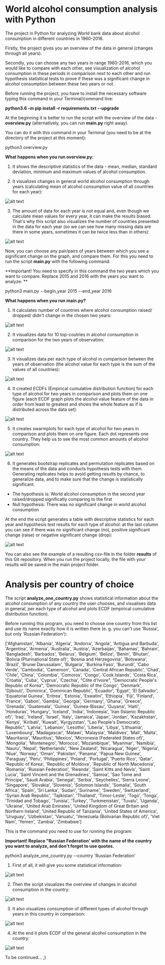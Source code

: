 # World alcohol consumption analysis with Python

The project in Python for analyzing World bank data about alcohol consumption in different countries in 1960-2016. 

Firstly, the project gives you an overview of the data in general (changes through all years). 

Secondly, you can choose any two years in range 1960-2016, which you would like to compare with each other, see visualization of alcohol consumption in these periods in comparison next to each other and run hypothesis statistical tests to prove if these was a significant change in alcohol consumption between these two years or not.

Before running the project, you have to install the necessary software typing this command in your Terminal/command line:

**python3.6 -m pip install -r requirements.txt --upgrade**

At the beginning it is better to run the script with the overview of the data - **overview.py** (alternatively, you can run **main.py** right away).

You can do it with this command in your Terminal (you need to be at the directory of the project at this moment):

python3 overview.py

**What happens when you run overview.py:**

1. It shows the descriptive statistics of the data - mean, median, standard deviation, minimum and maximum values of alcohol consumption.

2. It visualizes changes in general world alcohol consumption through years (calculating mean of alcohol consumption value of all countries for each year):

![alt text](https://github.com/YaKsenia/world_alcohol_consumption_analysis_python/blob/master/visualizations/all_years_overview_alcohol_consumption.png)

3. The amount of data for each year is not equal and, even though we calculate mean values for every year, it can make the results biased. That's why this script also visualizes the number of countries presented in the data for each year (so we can see how many missing data are there in some years, sometimes it can be twice less than in others):

![alt text](https://github.com/YaKsenia/world_alcohol_consumption_analysis_python/blob/master/visualizations/number_of_countries_per_year.png)


Now, you can choose any pair/pairs of years between which you see a significant change on the graph, and compare them. For this you need to run the script **main.py** with the following command:

**Important! You need to specify in this command the two years which you want to compare. Replace 2015 and 2016 with the years you want to analyze: **
  
  python3 main.py --begin_year 2015 --end_year 2016

  
**What happens when you run main.py?**


1. It calculates number of countries where alcohol consumption raised/ dropped/ didn't change in the chosen two years:

![alt text](https://github.com/YaKsenia/world_alcohol_consumption_analysis_python/blob/master/visualizations/output1.png)


2. It visualizes data for 10 top-coutries in alcohol consumption in comparison for the two years of observation:

![alt text](https://github.com/YaKsenia/world_alcohol_consumption_analysis_python/blob/master/visualizations/countries_leaders_2015-2016.png)


3. It visualizes data per each type of alcohol in comparison between the years of observation (the alcohol value for each type is the sum of the values of all countries):

![alt text](https://github.com/YaKsenia/world_alcohol_consumption_analysis_python/blob/master/visualizations/types_alcohol_compare_2015-2016.png)


4. It created ECDFs (Empirical cumulative distribution function) for each type of alcohol for two years in comparison and plots them on one figure (each ECDF graph plots the alcohol value feature of the data in order from least to greatest and shows the whole feature as if is distributed across the data set):

![alt text](https://github.com/YaKsenia/world_alcohol_consumption_analysis_python/blob/master/visualizations/all_ecdfs_2015-2016.png)


5. It creates swarmplots for each type of alcohol for two years in comparison and plots them on one figure. Each dot represents one country. They help us to see the most common amounts of alcohol consumption:

![alt text](https://github.com/YaKsenia/world_alcohol_consumption_analysis_python/blob/master/visualizations/all_swarmplots_2015-2016.png)


6. It generates bootstrap replicates and permutation replicates based on the means of the data and conducts hypothesis tests with them. Generating replicates helps to avoid getting results by chance, to generalize data, and to make sure that the change is statistically significant.

- The hypothesis is: World alcohol consumption in the second year raised/dropped significatly comparing to the first
- Null hypothesis: There was no significant change in world alcohol consumption



At the end the script generates a table with descriptive statistics for each year and hypothesis test results for each type of alcohol: at the last column you can see if there was no significant change (no), positive significant change (raise) or negative significant change (drop):



![alt text](https://github.com/YaKsenia/world_alcohol_consumption_analysis_python/blob/master/visualizations/output2.png)




You can also see the example of a resulting csv-file in the folder **results** of this Git repository. When you run the project locally, the file with your results will be saved in the main project folder.


# Analysis per country of choice

The script **analyze_one_country.py** shows statistical information about the alcohol consumption of any country the user chooses, and visualises data in general, per each type of alcohol and plots ECDF (empirical cumulative distribution function).

Before running this program, you need to choose one country from this list and use its name exactly how it is written there (e. g. you can't use 'Russia', but only 'Russian Federation'):

['Afghanistan', 'Albania', 'Algeria', 'Andorra', 'Angola', 'Antigua and Barbuda', 'Argentina', 'Armenia', 'Australia', 'Austria', 'Azerbaijan', 'Bahamas', 'Bahrain', 'Bangladesh', 'Barbados', 'Belarus', 'Belgium', 'Belize', 'Benin', 'Bhutan', 'Bolivia (Plurinational State of)', 'Bosnia and Herzegovina', 'Botswana', 'Brazil', 'Brunei Darussalam', 'Bulgaria', 'Burkina Faso', 'Burundi', 'Cabo Verde', 'Cambodia', 'Cameroon', 'Canada', 'Central African Republic', 'Chad', 'Chile', 'China', 'Colombia', 'Comoros', 'Congo', 'Cook Islands', 'Costa Rica', 'Croatia', 'Cuba', 'Cyprus', 'Czechia', "Côte d'Ivoire", "Democratic People's Republic of Korea", 'Democratic Republic of the Congo', 'Denmark', 'Djibouti', 'Dominica', 'Dominican Republic', 'Ecuador', 'Egypt', 'El Salvador', 'Equatorial Guinea', 'Eritrea', 'Estonia', 'Eswatini', 'Ethiopia', 'Fiji', 'Finland', 'France', 'Gabon', 'Gambia', 'Georgia', 'Germany', 'Ghana', 'Greece', 'Grenada', 'Guatemala', 'Guinea', 'Guinea-Bissau', 'Guyana', 'Haiti', 'Honduras', 'Hungary', 'Iceland', 'India', 'Indonesia', 'Iran (Islamic Republic of)', 'Iraq', 'Ireland', 'Israel', 'Italy', 'Jamaica', 'Japan', 'Jordan', 'Kazakhstan', 'Kenya', 'Kiribati', 'Kuwait', 'Kyrgyzstan', "Lao People's Democratic Republic", 'Latvia', 'Lebanon', 'Lesotho', 'Liberia', 'Libya', 'Lithuania', 'Luxembourg', 'Madagascar', 'Malawi', 'Malaysia', 'Maldives', 'Mali', 'Malta', 'Mauritania', 'Mauritius', 'Mexico', 'Micronesia (Federated States of)', 'Mongolia', 'Montenegro', 'Morocco', 'Mozambique', 'Myanmar', 'Namibia', 'Nauru', 'Nepal', 'Netherlands', 'New Zealand', 'Nicaragua', 'Niger', 'Nigeria', 'Niue', 'Norway', 'Oman', 'Pakistan', 'Panama', 'Papua New Guinea', 'Paraguay', 'Peru', 'Philippines', 'Poland', 'Portugal', 'Puerto Rico', 'Qatar', 'Republic of Korea', 'Republic of Moldova', 'Republic of North Macedonia', 'Romania', 'Russian Federation', 'Rwanda', 'Saint Kitts and Nevis', 'Saint Lucia', 'Saint Vincent and the Grenadines', 'Samoa', 'Sao Tome and Principe', 'Saudi Arabia', 'Senegal', 'Serbia', 'Seychelles', 'Sierra Leone', 'Singapore', 'Slovakia', 'Slovenia', 'Solomon Islands', 'Somalia', 'South Africa', 'Spain', 'Sri Lanka', 'Sudan', 'Suriname', 'Sweden', 'Switzerland', 'Syrian Arab Republic', 'Tajikistan', 'Thailand', 'Timor-Leste', 'Togo', 'Tonga', 'Trinidad and Tobago', 'Tunisia', 'Turkey', 'Turkmenistan', 'Tuvalu', 'Uganda', 'Ukraine', 'United Arab Emirates', 'United Kingdom of Great Britain and Northern Ireland', 'United Republic of Tanzania', 'United States of America', 'Uruguay', 'Uzbekistan', 'Vanuatu', 'Venezuela (Bolivarian Republic of)', 'Viet Nam', 'Yemen', 'Zambia', 'Zimbabwe']

This is the command you need to use for running the program:

**Important! Replace "Russian Federation' with the name of the country you want to analyze, and don't forget to use quotes.**

python3 analyze_one_country.py --country 'Russian Federation'

1. First of all, it will give you some statistical information:

![alt text](https://github.com/YaKsenia/world_alcohol_consumption_analysis_python/blob/master/visualizations/one_country/stats_one_country.png)

2. Then the script visualizes the overview of changes in alcohol consumption in the country:


![alt text](https://github.com/YaKsenia/world_alcohol_consumption_analysis_python/blob/master/visualizations/one_country/overview_alcohol_consumption_Russian_Federation.png)

3. It also visualizes consumption of different types of alcohol through years in this country in comparison:


![alt text](https://github.com/YaKsenia/world_alcohol_consumption_analysis_python/blob/master/visualizations/one_country/types_alcohol_compare_Russian_Federation.png)

4. At the end it plots ECDF of the general alcohol consumption in the country:

![alt text](https://github.com/YaKsenia/world_alcohol_consumption_analysis_python/blob/master/visualizations/one_country/ecdf_Russian_Federation.png)

To be continued... ;)
